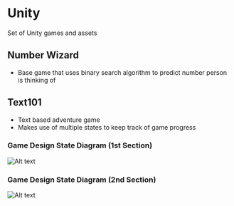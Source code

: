 # Unity
Set of Unity games and assets

## Number Wizard
- Base game that uses binary search algorithm to predict number person is thinking of
## Text101
- Text based adventure game
- Makes use of multiple states to keep track of game progress
### Game Design State Diagram (1st Section)
![Alt text](GD_0_.JPG?raw=true "First Section")

### Game Design State Diagram (2nd Section)
![Alt text](GD_1_.JPG?raw=true "First Section")
